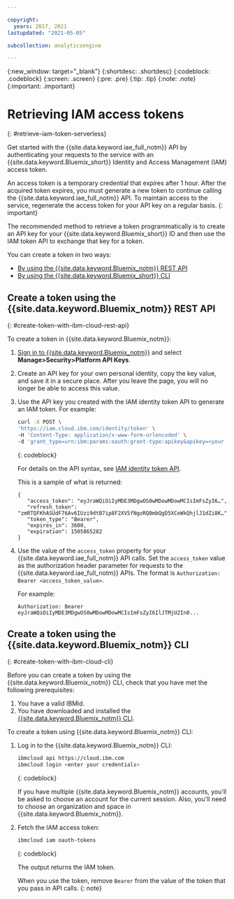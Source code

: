 ```yaml
---

copyright:
  years: 2017, 2021
lastupdated: "2021-05-05"

subcollection: analyticsengine

---
```


<!-- Attribute definitions -->
{:new_window: target="_blank"}
{:shortdesc: .shortdesc}
{:codeblock: .codeblock}
{:screen: .screen}
{:pre: .pre}
{:tip: .tip}
{:note: .note}
{:important: .important}

# Retrieving IAM access tokens
{: #retrieve-iam-token-serverless}

Get started with the {{site.data.keyword.iae_full_notm}} API by authenticating your requests to the service with an {{site.data.keyword.Bluemix_short}} Identity and Access Management (IAM) access token.

An access token is a temporary credential that expires after 1 hour. After the acquired token expires, you must generate a new token to continue calling the {{site.data.keyword.iae_full_notm}} API. To maintain access to the service, regenerate the access token for your API key on a regular basis.
{: important}

The recommended method to retrieve a token programmatically is to create an API key for your {{site.data.keyword.Bluemix_short}} ID and then use the IAM token API to exchange that key for a token.

You can create a token in two ways:

- [By using the {{site.data.keyword.Bluemix_notm}} REST API](#create-token-with-ibm-cloud-rest-api)
- [By using the {{site.data.keyword.Bluemix_short}} CLI](#create-token-with-ibm-cloud-cli)

## Create a token using the {{site.data.keyword.Bluemix_notm}} REST API
{: #create-token-with-ibm-cloud-rest-api}

To create a token in {{site.data.keyword.Bluemix_notm}}:

1. [Sign in to {{site.data.keyword.Bluemix_notm}}](https://{DomainName}) and select **Manage>Security>Platform API Keys**.
1. Create an API key for your own personal identity, copy the key value, and save it in a secure place. After you leave the page, you will no longer be able to access this value.
1. Use the API key you created with the IAM identity token API to generate an IAM token. For example:

    ```sh
    curl -X POST \
    'https://iam.cloud.ibm.com/identity/token' \
    -H 'Content-Type: application/x-www-form-urlencoded' \
    -d 'grant_type=urn:ibm:params:oauth:grant-type:apikey&apikey=<your iam api key>'
    ```
    {: codeblock}

    For details on the API syntax, see [IAM identity token API](/apidocs/iam-identity-token-api#create-an-iam-access-token-for-a-user-or-service-i).

    This is a sample of what is returned:
    ```text
    {
       "access_token": "eyJraWQiOiIyMDE3MDgwOS0wMDowMDowMCIsImFsZyI6…",
       "refresh_token": "zmRTQFKhASUdF76Av6IUzi9dtB7ip8F2XV5fNgoRQ0mbQgD5XCeWkQhjlJ1dZi8K…",
       "token_type": "Bearer",
       "expires_in": 3600,
       "expiration": 1505865282
    }
   ```
1. Use the value of the `access_token` property for your {{site.data.keyword.iae_full_notm}} API calls. Set the `access_token`  value as the authorization header parameter for requests to the {{site.data.keyword.iae_full_notm}} APIs. The format is `Authorization: Bearer <access_token_value>`.

    For example:
    ```
    Authorization: Bearer eyJraWQiOiIyMDE3MDgwOS0wMDowMDowMCIsImFsZyI6IlJTMjU2In0...
    ```

## Create a token using the {{site.data.keyword.Bluemix_notm}} CLI
{: #create-token-with-ibm-cloud-cli}

Before you can create a token by using the {{site.data.keyword.Bluemix_notm}} CLI, check that you have met the following prerequisites:

1. You have a valid IBMid.
1. You have downloaded and installed the [{{site.data.keyword.Bluemix_notm}} CLI](/docs/cli?topic=cli-install-ibmcloud-cli).


To create a token using {{site.data.keyword.Bluemix_notm}} CLI:

1. Log in to the {{site.data.keyword.Bluemix_notm}} CLI:

    ```sh
    ibmcloud api https://cloud.ibm.com
    ibmcloud login <enter your credentials>
    ```
    {: codeblock}

    If you have multiple {{site.data.keyword.Bluemix_notm}} accounts, you'll be asked to choose an account for the current session. Also, you'll need to choose an organization and space in {{site.data.keyword.Bluemix_notm}}.

2. Fetch the IAM access token:
    ```sh
    ibmcloud iam oauth-tokens
    ```
    {: codeblock}

    The output returns the IAM token.

    When you use the token, remove `Bearer` from the value of the token that you pass in API calls.
    {: note}
